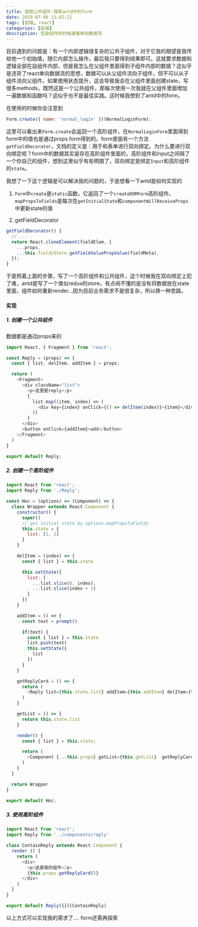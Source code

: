 ```yaml
---
title: 提取公共组件-探索antd中的form
date: 2019-07-06 21:42:21
tags: [前端, react]
categories: [前端]
description: 包装组件的时候遵循单向数据流
---
```


目前遇到的问题是：有一个内部逻辑很复杂的公共子组件，对于它我的期望是我传给他一个初始值，随它内部怎么操作，最后我只要得到结果即可。这就要求数据和逻辑全部在自组件内部，但是我怎么在父组件里面得到子组件内部的数据？这似乎是违背了react单向数据流的思想，数据可以从父组件流向子组件，但不可以从子组件流向父组件。如果使用状态提升，这会导致我会在父组件里面创建state，写很多methods，既然这是一个公共组件，那每次使用一次我就在父组件里面增加一遍数据和函数吗？这似乎也不是最佳实践。这时候我想到了antd中的form。

在使用的时候你会注意到
```js
Form.create({ name: 'normal_login' })(NormalLoginForm);
```
这里可以看出来`Form.create`会返回一个高阶组件，在`NormalLoginForm`里面得到form中的值也是通过props.form得到的。form里面有一个方法`getFieldDecorator`，文档的定义是：用于和表单进行双向绑定。为什么要进行双向绑定呢？form中的数据其实是存在高阶组件里面的，高阶组件和Input之间隔了一个你自己的组件，想到这里似乎有些明朗了，双向绑定是绑定`Input`和高阶组件的`state`。

我想了一下这个逻辑是可以解决我的问题的，于是想看一下antd是如何实现的
1. `Form`中`create`是`static`函数，它返回了一个`createDOMForm`高阶组件。`mapPropsToFields`是每次在`getInitialState`和`componentWillReceiveProps`中更新state的值

2. getFieldDecorator
```js
getFieldDecorator() {
  // ...
  return React.cloneElement(fieldElem, {
    ...props,
    ...this.fieldsStore.getFieldValuePropValue(fieldMeta),
  });
}
```
于是照着上面的步骤，写了一个高阶组件和公共组件，这个时候我在双向绑定上犯了难，antd是写了一个类似redux的store，有点闹不懂的是没有将数据放在state里面，组件如何重新render...因为目前业务需求不是很复杂，所以换一种思路。

#### 实现
##### 1. 创建一个公共组件
数据都是通过props来的

```js
import React, { Fragment } from 'react';

const Reply = (props) => {
  const { list, delItem, addItem } = props;

  return (
    <Fragment>
      <div className="list">
        <p>这里是reply</p>
        {
          list.map((item, index) => (
            <div key={index} onClick={() => delItem(index)}>{item}</div>
          ))
        }
      </div>
      <button onClick={addItem}>add</button>
    </Fragment>
  )
}

export default Reply;
```

##### 2. 创建一个高阶组件

```js
import React from 'react';
import Reply from './Reply';

const Hoc = (options) => (Component) => {
  class Wrapper extends React.Component {
    constructor() {
      super()
      // get initial state by options.mapPropsToFields
      this.state = {
        list: [1, 2]
      }
    }

    delItem = (index) => {
      const { list } = this.state

      this.setState({
        list: [
          ...list.slice(0, index),
          ...list.slice(index + 1)
        ]
      })
    }

    addItem = () => {
      const text = prompt()

      if(text) {
        const { list } = this.state
        list.push(text)
        this.setState({
          list
        })
      }
    }

    getReplyCard = () => {
      return (
        <Reply list={this.state.list} addItem={this.addItem} delItem={this.delItem} />
      )
    }

    getList = () => {
      return this.state.list
    }

    render() {
      const { list } = this.state;

      return (
        <Component {...this.props} getList={this.getList}  getReplyCard={this.getReplyCard} />
      )
    }
  }

  return Wrapper
}

export default Hoc;
```

##### 3. 使用高阶组件

```js
import React from 'react';
import Reply from '../components/reply'

class ContainReply extends React.Component {
  render () {
    return (
      <div>
        <p>这是我的组件</p>
        {this.props.getReplyCard()}
      </div>
    )
  }
}

export default Reply({})(ContainReply)
```

以上方式可以实现我的需求了....
form还需再探索